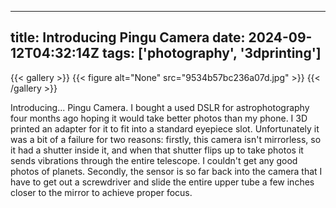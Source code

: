 
---
title: Introducing Pingu Camera
date: 2024-09-12T04:32:14Z
tags: ['photography', '3dprinting']
---

{{< gallery >}}
{{< figure alt="None" src="9534b57bc236a07d.jpg" >}}
{{< /gallery >}}

Introducing... Pingu Camera. I bought a used DSLR for astrophotography four months ago hoping it would take better photos than my phone. I 3D printed an adapter for it to fit into a standard eyepiece slot. Unfortunately it was a bit of a failure for two reasons: firstly, this camera isn't mirrorless, so it had a shutter inside it, and when that shutter flips up to take photos it sends vibrations through the entire telescope. I couldn't get any good photos of planets. Secondly, the sensor is so far back into the camera that I have to get out a screwdriver and slide the entire upper tube a few inches closer to the mirror to achieve proper focus. 
